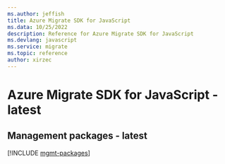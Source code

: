 ```yaml
---
ms.author: jeffish
title: Azure Migrate SDK for JavaScript
ms.data: 10/25/2022
description: Reference for Azure Migrate SDK for JavaScript
ms.devlang: javascript
ms.service: migrate
ms.topic: reference
author: xirzec
---
```

# Azure Migrate SDK for JavaScript - latest

## Management packages - latest
[!INCLUDE [mgmt-packages](migrate-mgmt-index.md)]
